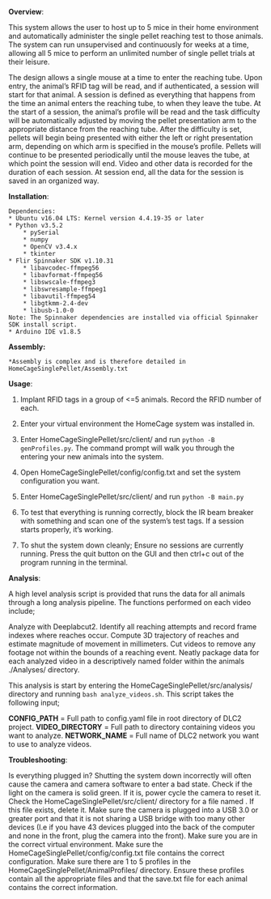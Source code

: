 **Overview**:

This system allows the user to host up to 5 mice in their home environment and automatically administer the single pellet reaching test to those animals. The system can run unsupervised and continuously for weeks at a time, allowing all 5 mice to perform an unlimited number of single pellet trials at their leisure. 

The design allows a single mouse at a time to enter the reaching tube. Upon entry, the animal’s RFID tag will be read, and if authenticated, a session will start for that animal. A session is defined as everything that happens from the time an animal enters the reaching tube, to when they leave the tube. At the start of a session, the animal’s profile will be read and the task difficulty will be automatically adjusted by moving the pellet presentation arm to the appropriate distance from the reaching tube. After the difficulty is set, pellets will begin being presented with either the left or right presentation arm, depending on which arm is specified in the mouse’s profile. Pellets will continue to be presented periodically until the mouse leaves the tube, at which point the session will end. Video and other data is recorded for the duration of each session. At session end, all the data for the session is saved in an organized way. 

**Installation**:

    Dependencies:
	* Ubuntu v16.04 LTS: Kernel version 4.4.19-35 or later
	* Python v3.5.2
		* pySerial	
		* numpy
		* OpenCV v3.4.x
		* tkinter 	
	* Flir Spinnaker SDK v1.10.31
		* libavcodec-ffmpeg56
		* libavformat-ffmpeg56
		* libswscale-ffmpeg3
		* libswresample-ffmpeg1
		* libavutil-ffmpeg54
		* libgtkmm-2.4-dev
		* libusb-1.0-0
	Note: The Spinnaker dependencies are installed via official Spinnaker SDK install script.
	* Arduino IDE v1.8.5

**Assembly:**

	*Assembly is complex and is therefore detailed in HomeCageSinglePellet/Assembly.txt
	

**Usage**:

1. Implant RFID tags in a group of <=5 animals. Record the RFID number of each.

2. Enter your virtual environment the HomeCage system was installed in.

3. Enter HomeCageSinglePellet/src/client/ and run `python -B genProfiles.py`. The command prompt
	will walk you through the entering your new animals into the system.

4. Open HomeCageSinglePellet/config/config.txt and set the system configuration you want.

5. Enter HomeCageSinglePellet/src/client/ and run `python -B main.py`

6. To test that everything is running correctly, block the IR beam breaker with something
	and scan one of the system’s test tags. If a session starts properly, it’s working.

7. To shut the system down cleanly; Ensure no sessions are currently running. Press the quit
	button on the GUI and then ctrl+c out of the program running in the terminal.



**Analysis**:

A high level analysis script is provided that runs the data for all animals through a long analysis pipeline. The functions performed on each video include;

Analyze with Deeplabcut2.
Identify all reaching attempts and record frame indexes where reaches occur.
Compute 3D trajectory of reaches and estimate magnitude of movement in millimeters.
Cut videos to remove any footage not within the bounds of a reaching event.
Neatly package data for each analyzed video in a descriptively named folder within the animals ./Analyses/ directory.

This analysis is start by entering the HomeCageSinglePellet/src/analysis/ directory and running
`bash analyze_videos.sh`. This script takes the following input;

**CONFIG_PATH** 
= Full path to config.yaml file in root directory of DLC2 project.
**VIDEO_DIRECTORY** 
= Full path to directory containing videos you want to analyze.
**NETWORK_NAME** 
= Full name of DLC2 network you want to use to analyze videos.













**Troubleshooting**:

 Is everything plugged in?
 Shutting the system down incorrectly will often cause the camera and camera software to enter a bad state.
Check if the light on the camera is solid green. If it is, power cycle the camera to reset it.
Check the HomeCageSinglePellet/src/client/ directory for a file named <KILL>. If this file exists, delete it.
Make sure the camera is plugged into a USB 3.0 or greater port and that it is not sharing a USB bridge with too many other devices (I.e if you have 43 devices plugged into the back of the computer and none in the front, plug the camera into the front).
Make sure you are in the correct virtual environment.
Make sure the HomeCageSinglePellet/config/config.txt file contains the correct configuration.
Make sure there are 1 to 5 profiles in the HomeCageSinglePellet/AnimalProfiles/ directory. Ensure these profiles contain all the appropriate files and that the save.txt file for each animal contains the correct information. 



